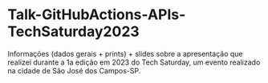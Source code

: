 # Talk-GitHubActions-APIs-TechSaturday2023
Informações (dados gerais + prints) + slides sobre a apresentação que realizei durante a 1a edição em 2023 do Tech Saturday, um evento realizado na cidade de São José dos Campos-SP.
